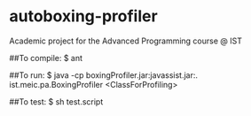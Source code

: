 # autoboxing-profiler
Academic project for the Advanced Programming course @ IST

##To compile:
$ ant

##To run:
$ java -cp boxingProfiler.jar:javassist.jar:. ist.meic.pa.BoxingProfiler \<ClassForProfiling\>

##To test:
$ sh test.script
